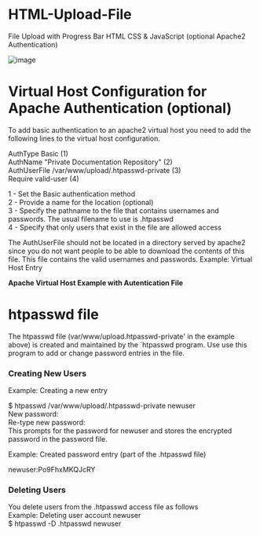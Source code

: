 # HTML-Upload-File
File Upload with Progress Bar HTML CSS &amp; JavaScript (optional Apache2 Authentication)

![image](https://user-images.githubusercontent.com/23278182/154736693-3c8cf381-fa5d-4979-8697-04482c7c0cf2.png)

<h1>Virtual Host Configuration for Apache Authentication (optional)</h1>
To add basic authentication to an apache2 virtual host you need to add the following lines to the virtual host configuration.<br>

AuthType Basic                                               (1)<br>
AuthName "Private Documentation Repository"                  (2)<br>
AuthUserFile /var/www/upload/.htpasswd-private      (3)<br>
Require valid-user                                           (4)<br>

1 - Set the Basic authentication method<br>
2 - Provide a name for the location (optional)<br>
3 - Specify the pathname to the file that contains usernames and passwords. The usual filename to use is .htpasswd<br>
4 - Specify that only users that exist in the file are allowed access<br>

The AuthUserFile should not be located in a directory served by apache2 since you do not want people to be able to download the contents of this file. This file contains the valid usernames and passwords. Example: Virtual Host Entry

<strong>Apache Virtual Host Example with Autentication File</strong>

<h1>htpasswd file</h1>
The htpasswd file (var/www/upload.htpasswd-private' in the example above) is created and maintained by the `htpasswd program. Use use this program to add or change password entries in the file.

<h3>Creating New Users</h3>
Example: Creating a new entry

$ htpasswd /var/www/upload/.htpasswd-private newuser<br>
New password:<br>
Re-type new password:<br>
This prompts for the password for newuser and stores the encrypted password in the password file.<br>

Example: Created password entry (part of the .htpasswd file)<br>

newuser:Po9FhxMKQJcRY<br>

<h3>Deleting Users</h3>
You delete users from the .htpasswd access file as follows<br>
Example: Deleting user account newuser<br>
$ htpasswd -D .htpasswd newuser
